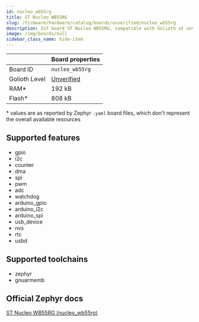 ```yaml
---
id: nucleo_wb55rg
title: ST Nucleo WB55RG
slug: /firmware/hardware/catalog/boards/unverified/nucleo_wb55rg
description: IoT board ST Nucleo WB55RG, compatible with Golioth at unverified level.
image: /img/boards/null
sidebar_class_name: hide-item
---
```


[//]: # (This is an auto-generated file, do not edit! Changes to it will be lost upon re-generation)



|                | Board properties     |
| -------------  | -------------------- |
| Board ID       | `nucleo_wb55rg` |
| Golioth Level  | [Unverified](/firmware/hardware#unverified-boards) |
| RAM*           | 192 kB |
| Flash*         | 808 kB |

\* values are as reported by Zephyr `.yaml` board files, which don't represent the overall available resources



## Supported features

* gpio
* i2c
* counter
* dma
* spi
* pwm
* adc
* watchdog
* arduino_gpio
* arduino_i2c
* arduino_spi
* usb_device
* nvs
* rtc
* usbd

## Supported toolchains

* zephyr
* gnuarmemb

## Official Zephyr docs

[ST Nucleo WB55RG (nucleo_wb55rg)](https://docs.zephyrproject.org/latest/boards/st/nucleo_wb55rg/doc/index.html)
